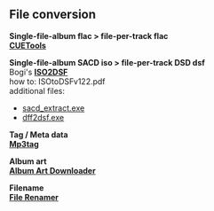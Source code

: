 File conversion
---

**Single-file-album flac > file-per-track flac**  
[**CUETools**](http://cue.tools/)  


**Single-file-album SACD iso > file-per-track DSD dsf**  
Bogi's [**ISO2DSF**](https://github.com/rern/RuneAudio/raw/master/file_conversion/ISO2DSF_v1.2.2_Win7_Win8.zip)  
how to: ISOtoDSFv122.pdf  
additional files:
- [sacd_extract.exe](https://github.com/sacd-ripper/sacd-ripper/releases)  
- [dff2dsf.exe](http://www.signalyst.com/professional.html)  

**Tag / Meta data**  
[**Mp3tag**](http://www.mp3tag.de/en/download.html)  

**Album art**  
[**Album Art Downloader**](https://sourceforge.net/projects/album-art/)  

**Filename**  
[**File Renamer**](http://www.sherrodcomputers.net/downloads/FileRenamerBasic.exe)  
